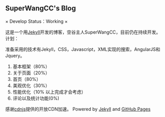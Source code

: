 SuperWangCC's Blog
--------------------

× Develop Status：Working ×

这是一个用[Jekyll](http://jekyll.com.cn)开发的博客，空谷主人SuperWangCC，目前仍在持续开发。
计划：

   准备采用的技术有Jekyll，CSS，Javascript，XML实现的搜索，AngularJS和Jquery。

1. 基本框架（80%）
2. 关于页面（20%）
3. 首页（80%）
4. 美观优化（30%）
5. 性能优化（10% 以上完成才会考虑）
6. 评论以及统计功能(0%)

感谢[cdnjs](https://cdnjs.com/)提供的开放CDN加速。
Powered by [Jekyll](http://jekyll.com.cn) and [GitHub Pages](https://pages.github.com)
